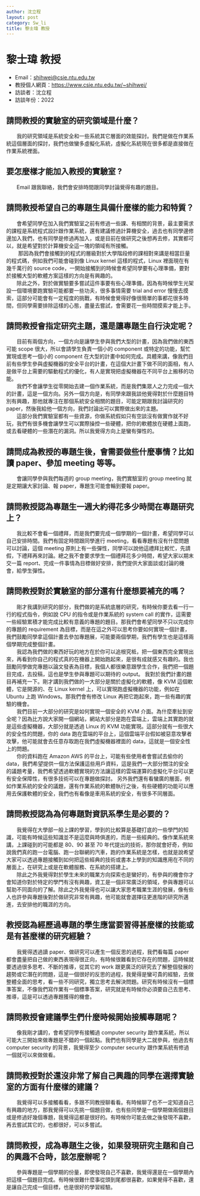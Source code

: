 ```yaml
---
author: 沈立程
layout: post
category: Sw_li
title: 黎士瑋 教授
---
```

# 黎士瑋 教授
- Email：shihwei@csie.ntu.edu.tw
- 教授個人網頁：<https://www.csie.ntu.edu.tw/~shihwei/>
- 訪談者：沈立程
- 訪談年份：2022

## 請問教授的實驗室的研究領域是什麼？
&emsp;&emsp;我的研究領域是系統安全和一些系統其它層面的效能探討。我們是做在作業系統這個層面的探討，我們也做蠻多虛擬化系統，虛擬化系統現在很多都是直接做在作業系統裡面。
## 要怎麼樣才能加入教授的實驗室 ?
&emsp;&emsp;Email 跟我聯絡，我們會安排時間跟同學討論覺得有趣的題目。
## 請問教授希望自己的專題生具備什麼樣的能力和特質？
&emsp;&emsp;會希望同學在加入我們實驗室之前有修過一些課、有相關的背景，最主要需求的課程是系統程式設計跟作業系統，還有建議修過計算機安全，過去也有同學邊修邊加入我們，也有同學是修過再加入，或是目前在做研究之後想再去修，其實都可以，就是希望對於計算機安全這一塊的領域有所接觸。<br>&emsp;&emsp;
那因為我們會接觸到的程式的層級對於大學階段修的課相對來講是相當巨量的程式碼，例如我們可能會碰到像 Linux kernel 這樣的程式，Linux 裡面現在有幾千萬行的 source code，一開始接觸到的時候會希望同學要有心理準備，要對於接觸大型的軟體方案這樣的方向是有興趣的。<br>&emsp;&emsp;除此之外，對於做實驗要多嘗試這件事要有些心理準備，因為有時候學生光架設一個環境要跑實驗可能都要一些功夫，很多事情需要 trial and error 慢慢去摸索，這部分可能會有一定程度的挑戰，有時候會覺得好像很簡單的事都花很多時間，但同學需要排除這樣的心態，盡量去嘗試，會需要花一些時間摸索才能上手。
## 請問教授會指定研究主題，還是讓專題生自行決定呢？
&emsp;&emsp;目前有兩個方向，一個方向是讓學生參與我們大型的計畫，因為我們做的東西可能 scope 很大，所以會請學生負責一個小的 component 或特定的功能，幫忙實現或思考一個小的 component 在大型的計畫中如何完成。具體來講，像我們目前有些學生參與虛擬機器的安全平台的計畫，在這個大計畫下做不同的面相，有人是做平台上需要的驅動程式的優化，有人是實現把虛擬機器在不同平台上搬移的功能。<br>&emsp;&emsp;我們不會讓學生從零開始去建一個作業系統，而是我們集眾人之力完成一個大的計畫，這是一個方向。另外一個方向是，有同學來跟我談他覺得對於什麼題目特別有興趣，那他就專注在那個系統安全相關的題目，可能定期跟我討論研究的 paper，然後我給他一個方向，我們討論出可以實際做出來的主題。<br>&emsp;&emsp;這部分我們實驗室都有一些資源，你做系統假如只有空談沒有做實作就不好玩，我們有很多機會讓學生可以實際操控一些硬體，把你的軟體放在硬體上面跑，或去看硬體的一些潛在的漏洞。所以我覺得方向上是蠻有彈性的。
## 請問成為教授的專題生後，會需要做些什麼事情？比如讀 paper、參加 meeting 等等。
&emsp;&emsp;會讓同學參與我們每週的 group meeting，我們實驗室的 group meeting 就是定期讓大家討論、報 paper，專題生可能會輪到要報 paper。
## 請問教授認為專題生一週大約得花多少時間在專題研究上？
&emsp;&emsp;我比較不會看一個禮拜，而是我們要完成一個學期的一個計畫，希望同學可以自己安排時間。我們有固定時間跟同學進行 meeting，看看專題有沒有什麼問題可以討論，這個 meeting 原則上有一些彈性，同學可以說他這禮拜比較忙，先請假，下禮拜再來討論。總之我不會要求學生一個禮拜花多少時間，希望大家以期末交一篇 report、完成一件事情為目標做好安排，我們提供大家面談或討論的機會，給學生彈性。
## 請問教授對於實驗室的部分還有什麼想要補充的嗎？
&emsp;&emsp;剛才我講到研究的部分，我們做的是系統底層的研究，有時候你要去看一行一行的程式指令，例如說 CPU 的指令或是作業系統的 system call 的實作，這需要一些經驗累積才能完成比較有意義的專題的題目。那我們會希望同學不只以完成你的專題的 requirement 為目標，而是在這之外可以思考你要如何實現一個計畫，我們鼓勵同學拿這個計畫去參加專題展，可能要兩個學期，我們有學生也是這樣兩個學期完成整個計畫。<br>&emsp;&emsp;我認為我們做的東西好玩的地方在於你可以追根究柢，把一個東西完全實現出來，再看到你自己的程式真的在機器上開始跑起來，是很有成就感又有趣的。我也鼓勵同學做完專題以論文發表為目標，我個人都很樂意跟學生合作，我們把一個題目完成，去投稿，這也是學生參與專題可以期待的 output。
我對於我們計畫的題目再補充一下。剛才講到我們做的一大部分是關於虛擬化的軟體，像 KVM 這個軟體，它是開源的、在 Linux kernel 上，可以實現跑虛擬機器的功能，例如在 Ubuntu 上跑 Windows。那我們會有修改 Linux 再把它跑起來，跑一些有趣的實驗的機會。<br>&emsp;&emsp;我們目前一大部分的研究是如何實現一個安全的 KVM 介面。為什麼牽扯到安全呢？因為比方說大家開一個網站，網站大部分是跑在雲端上，雲端上其實跑的就是這些虛擬機器，大部分就是透過 Linux 的 KVM 功能實現。這部分就有一些很大的安全性的問題，你的 data 跑在雲端的平台上，這個雲端平台假如被惡意攻擊者攻擊，他可能就會去任意存取跑在我們虛擬機器裡面的 data，這就是一個安全性上的問題。<br>&emsp;&emsp;你的資料跑在 Amazon AWS 的平台上，可能有些使用者會嘗試去偷你的 data，我們希望提供一個方法保護這些用戶資料，這是我們一大部分關注的安全的議題考量，我們希望透過軟體實現的方法讓這樣的雲端運算的虛擬化平台可以更有安全保障性，有很多技術可以在專題做探討。
另外我們還有看蠻廣的層面，例如作業系統的安全的議題，還有作業系統的軟體執行之後，有些硬體的功能可以應用去保護軟體的安全，我們也有看像是車用系統的安全，有很多不同層面。
## 請問教授認為為何專題對資訊系學生是必要的？
&emsp;&emsp;我覺得在大學部一般上課的學習，學到的比較算是基礎打底的一些學門的知識，可能有時候這些知識並不是這麼與時俱進的，而是一些經典的。像作業系統來講，上課碰到的可能都是 80、90 甚至 70 年代提出的技術，那你就會好奇，例如說我們真的跑一台電腦、跑一台聯網的汽車，跑的作業系統是怎樣，也就是說希望大家可以透過專題接觸到如何把這些經典的技術或書本上學到的知識應用在不同的層面上，在研究上或是在軟體服務、在系統的搭建上。<br>&emsp;&emsp;除此之外我覺得對於學生未來的職業方向探索也是蠻好的，有參與的機會你才會知道你對於特定的學門有沒有興趣，資工是一個非常廣泛的領域，參與專題可以幫助不同面向的了解。除此之外我覺得也可以讓大家思考職業生涯的發展，像有些人也許參與專題後對於做研究非常有興趣，他可能就會選擇往更進階的研究所邁進，去安排他的職涯的方向。
## 教授認為經歷過專題的學生應當要習得甚麼樣的技能或是有甚麼樣的研究經驗？
&emsp;&emsp;我覺得透過讀 paper、做研究可以產生一個反思的過程，我們看每篇 paper 都會盡量把自己做的東西表現得很正向，有時候很難看到它存在的問題，這時候就要透過很多思考、不斷的推導，從其它的 work 跟更廣泛的研究去了解整個發展的趨勢或它潛在的問題，這是一個很好的反思的過程，我覺得是蠻可貴的經驗，去做整體全面的思考，看一些不同研究，獨立思考去解決問題。研究有時候沒有一個標準答案，不像我們寫作業有一個標準答案，研究就是有時候你必須要自己去思考、推導，這是可以透過專題獲得的機會。
## 請問教授會建議學生們什麼時候開始接觸專題呢？
&emsp;&emsp;像我剛才講的，會希望同學有接觸過 computer security 跟作業系統，所以可能大三開始來做專題是不錯的一個起點。我們也有同學是大二就參與，他過去有 computer security 的背景，我覺得至少 computer security 跟作業系統有修過一個就可以來做做看。
## 請問教授對於還沒非常了解自己興趣的同學在選擇實驗室的方面有什麼樣的建議？ 
&emsp;&emsp;我覺得可以多接觸看看，多跟不同教授聊看看。有時候聊了也不一定知道自己有興趣的地方，那我覺得可以先挑一個題目做，也有些同學是一個學期做兩個題目或是修過好幾個專題，我覺得這都是很好的。有時候你可能去做之後發現不喜歡，再去嘗試其它的，也都很好，可以多嘗試。
## 請問教授，成為專題生之後，如果發現研究主題和自己的興趣不合時，該怎麼辦呢？ 
&emsp;&emsp;參與專題是一個學期的份量，即使發現自己不喜歡，我覺得還是在一個學期內把這樣一個題目完成。有時候很難什麼事從頭到尾都很喜歡，如果覺得不喜歡，還是讓自己完成一個目標，也是很好的學習經驗。